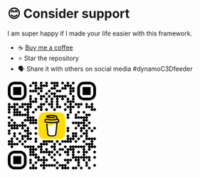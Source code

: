 # 😊 Consider support

I am super happy if I made your life easier with this framework.

- ☕ [Buy me a coffee](https://coff.ee/jakubkares)
- ⭐ Star the repository
- 🗣️ Share it with others on social media #dynamoC3Dfeeder

<img src="/pics/coffe.png" width="200"/>
